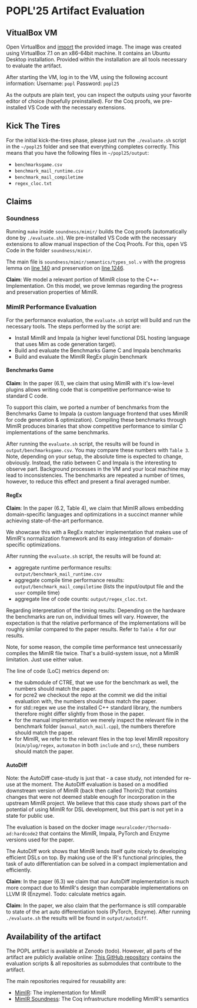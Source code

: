 # POPL'25 Artifact Evaluation

## VitualBox VM
Open VirtualBox and [import](https://docs.oracle.com/en/virtualization/virtualbox/7.1/user/Introduction.html#ovf-import-appliance) the provided image.
The image was created using VirtualBox 7.1 on an x86-64bit machine. It contains an Ubuntu Desktop installation.
Provided within the installation are all tools necessary to evaluate the artifact.

After starting the VM, log in to the VM, using the following account information:
Username: `popl`
Password: `popl25`

As the outputs are plain text, you can inspect the outputs using your favorite editor of choice (hopefully preinstalled).
For the Coq proofs, we pre-installed VS Code with the necessary extensions.

## Kick The Tires
For the initial kick-the-tires phase, please just run the `./evaluate.sh` script in the `~/popl25` folder and see that everything completes correctly.
This means that you have the following files in `~/popl25/output`:
- `benchmarksgame.csv`
- `benchmark_mail_runtime.csv`
- `benchmark_mail_compiletime`
- `regex_cloc.txt`

## Claims

### Soundness

Running `make` inside `soundness/mimir/` builds the Coq proofs (automatically done by `./evaluate.sh`).
We pre-installed VS Code with the necessary extensions to allow manual inspection of the Coq Proofs.
For this, open VS Code in the folder `soundness/mimir`.

The main file is `soundness/mimir/semantics/types_sol.v` with the progress lemma on [line 140](https://github.com/NeuralCoder3/mimir-soundness/blob/7594a3fc2715c58e907f978b0f4f8762c6192d3d/mimir/semantics/types_sol.v#L140) and preservation on [line 1246](https://github.com/NeuralCoder3/mimir-soundness/blob/7594a3fc2715c58e907f978b0f4f8762c6192d3d/mimir/semantics/types_sol.v#L1246).

**Claim**: We model a relevant portion of MimIR close to the C++-Implementation.
On this model, we prove lemmas regarding the progress and preservation properties of MimIR.

### MimIR Performance Evaluation

For the performance evaluation, the `evaluate.sh` script will build and run the necessary tools.
The steps performed by the script are:
- Install MimIR and Impala (a higher level functional DSL hosting language that uses Mim as code generation target).
- Build and evaluate the Benchmarks Game C and Impala benchmarks
- Build and evaluate the MimIR RegEx plugin benchmark

#### Benchmarks Game
**Claim**: In the paper (6.1), we claim that using MimIR with it's low-level plugins allows writing code that is competitive performance-wise to standard C code.

To support this claim, we ported a number of benchmarks from the Benchmarks Game to Impala (a custom language frontend that uses MimIR for code generation & optimization).
Compiling these benchmarks through MimIR produces binaries that show competitive performance to similar C implementations of the same benchmarks.

After running the `evaluate.sh` script, the results will be found in `output/benchmarksgame.csv`.
You may compare these numbers with `Table 3`.
Note, depending on your setup, the absolute time is expected to change, obviously.
Instead, the ratio between C and Impala is the interesting to observe part.
Background processes in the VM and your local machine may lead to inconsistencies.
The benchmarks are repeated a number of times, however, to reduce this effect and present a final averaged number.

#### RegEx
**Claim**: In the paper (6.2, Table 4), we claim that MimIR allows embedding domain-specific languages and optimizations in a succinct manner while achieving state-of-the-art performance.

We showcase this with a RegEx matcher implementation that makes use of MimIR's normalization framework and its easy integration of domain-specific optimizations.

After running the `evaluate.sh` script, the results will be found at:
- aggregate runtime performance results: `output/benchmark_mail_runtime.csv`
- aggregate compile time performance results: `output/benchmark_mail_compiletime` (lists the input/output file and the `user` compile time)
- aggregate line of code counts: `output/regex_cloc.txt`.

Regarding interpretation of the timing results:
Depending on the hardware the benchmarks are run on, individual times will vary.
However, the expectation is that the relative performance of the implementations will be roughly similar compared to the paper results.
Refer to `Table 4` for our results.

Note, for some reason, the compile time performance test unnecessarily compiles the MimIR file twice.
That's a build-system issue, not a MimIR limitation.
Just use either value.

The line of code (LoC) metrics depend on:
- the submodule of CTRE, that we use for the benchmark as well, the numbers should match the paper.
- for pcre2 we checkout the repo at the commit we did the initial evaluation with, the numbers should thus match the paper.
- for std::regex we use the installed C++ standard library, the numbers therefore might differ slightly from those in the paper.
- for the manual implementation we merely inspect the relevant file in the benchmark folder (`manual_match_mail.cpp`), the numbers therefore should match the paper.
- for MimIR, we refer to the relevant files in the top level MimIR repository (`mim/plug/regex`, `automaton` in both `include` and `src`), these numbers should match the paper.


#### AutoDiff
Note: the AutoDiff case-study is just that - a case study, not intended for re-use at the moment.
The AutoDiff evaluation is based on a modified downstream version of MimIR (back then called Thorin2) that contains changes that were not deemed stable enough for incorporation in the upstream MimIR project.
We believe that this case study shows part of the potential of using MimIR for DSL development, but this part is not yet in a state for public use.

The evaluation is based on the docker image `neuralcoder/thornado-ad:hardcode2` that contains the MimIR, Impala, PyTorch and Enzyme versions used for the paper.

The AutoDiff work shows that MimIR lends itself quite nicely to developing efficient DSLs on top.
By making use of the IR's functional principles, the task of auto differentiation can be solved in a compact implementation and efficiently.

**Claim**: In the paper (6.3) we claim that our AutoDiff implementation is much more compact due to MimIR's design than comparable implementations on LLVM IR (Enzyme).
Todo: calculate metrics again.

**Claim**: In the paper, we also claim that the performance is still comparable to state of the art auto differentiation tools (PyTorch, Enzyme).
After running `./evaluate.sh` the results will be found in `output/autodiff`.

## Availability of the artifact
The POPL artifact is available at Zenodo (todo).
However, all parts of the artifact are publicly available online:
[This GitHub repository](https://github.com/AnyDSL/popl25) contains the evaluation scripts & all repositories as submodules that contribute to the artifact.

The main repositories required for reusability are:
- [MimIR](https://github.com/AnyDSL/MimIR): The implementation for MimIR
- [MimIR Soundness](https://github.com/NeuralCoder3/mimir-soundness): The Coq infrastructure modelling MimIR's semantics
